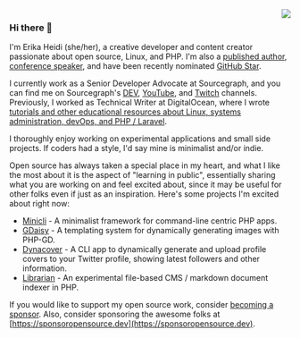<img src="https://github.com/erikaheidi/erikaheidi/blob/main/erika_illustrated_avatar.png" align="right">

### Hi there 👋
I'm Erika Heidi (she/her), a creative developer and content creator passionate about open source, Linux, and PHP. I'm also a [published author](https://leanpub.com/vagrantcookbook), [conference speaker](https://www.youtube.com/watch?v=l0jb-N5H52A), and have been recently nominated [GitHub Star](https://stars.github.com/profiles/erikaheidi). 

I currently work as a Senior Developer Advocate at Sourcegraph, and you can find me on Sourcegraph's [DEV](https://dev.to/sourcegraph/10-sourcegraph-search-tricks-for-open-source-contributors-and-maintainers-44n9), [YouTube](https://www.youtube.com/c/Sourcegraph), and [Twitch](https://twitch.tv/sourcegraph) channels. Previously, I worked as Technical Writer at DigitalOcean, where I wrote [tutorials and other educational resources about Linux, systems administration, devOps, and PHP / Laravel](https://www.digitalocean.com/community/users/erikaheidi).

I thoroughly enjoy working on experimental applications and small side projects. If coders had a style, I'd say mine is minimalist and/or indie.

Open source has always taken a special place in my heart, and what I like the most about it is the aspect of "learning in public", essentially sharing what you are working on and feel excited about, since it may be useful for other folks even if just as an inspiration. Here's some projects I'm excited about right now:

- [Minicli](https://github.com/minicli/minicli) - A minimalist framework for command-line centric PHP apps.
- [GDaisy](https://github.com/erikaheidi/gdaisy) - A templating system for dynamically generating images with PHP-GD.
- [Dynacover](https://github.com/erikaheidi/dynacover) - A CLI app to dynamically generate and upload profile covers to your Twitter profile, showing latest followers and other information.
- [Librarian](https://github.com/librarianphp/librarian) - An experimental file-based CMS / markdown document indexer in PHP.

If you would like to support my open source work, consider [becoming a sponsor](https://github.com/sponsors/erikaheidi). Also, consider sponsoring the awesome folks at [https://sponsoropensource.dev](https://sponsoropensource.dev).

<!-- testing improptu commit by unknown user, git commit -s test-->

<!--
**erikaheidi/erikaheidi** is a ✨ _special_ ✨ repository because its `README.md` (this file) appears on your GitHub profile.

Here are some ideas to get you started:

- 🔭 I’m currently working on ...
- 🌱 I’m currently learning ...
- 👯 I’m looking to collaborate on ...
- 🤔 I’m looking for help with ...
- 💬 Ask me about ...
- 📫 How to reach me: ...
- 😄 Pronouns: ...
- ⚡ Fun fact: ...
-->
